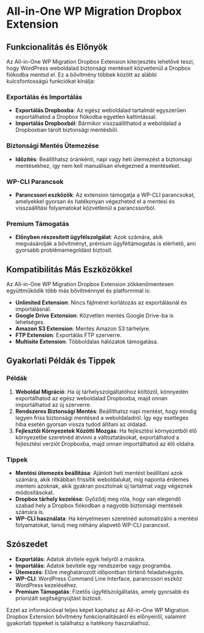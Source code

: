 # All-in-One WP Migration Dropbox Extension

## Funkcionalitás és Előnyök

Az All-in-One WP Migration Dropbox Extension kiterjesztés lehetővé teszi, hogy WordPress weboldalad biztonsági mentéseit közvetlenül a Dropbox fiókodba mentsd el. Ez a bővítmény többek között az alábbi kulcsfontosságú funkciókat kínálja:

### Exportálás és Importálás
- **Exportálás Dropboxba**: Az egész weboldalad tartalmát egyszerűen exportálhatod a Dropbox fiókodba egyetlen kattintással.
- **Importálás Dropboxból**: Bármikor visszaállíthatod a weboldalad a Dropboxban tárolt biztonsági mentésből.

### Biztonsági Mentés Ütemezése
- **Időzítés**: Beállíthatsz óránkénti, napi vagy heti ütemezést a biztonsági mentésekhez, így nem kell manuálisan elvégezned a mentéseket.

### WP-CLI Parancsok
- **Parancssori eszközök**: Az extension támogatja a WP-CLI parancsokat, amelyekkel gyorsan és hatékonyan végezheted el a mentési és visszaállítási folyamatokat közvetlenül a parancssorból.

### Premium Támogatás
- **Előnyben részesített ügyfélszolgálat**: Azok számára, akik megvásárolják a bővítményt, prémium ügyféltámogatás is elérhető, ami gyorsabb problémamegoldást biztosít.

## Kompatibilitás Más Eszközökkel

Az All-in-One WP Migration Dropbox Extension zökkenőmentesen együttműködik több más bővítménnyel és platformmal is:
- **Unlimited Extension**: Nincs fájlméret korlátozás az exportálásnál és importálásnál.
- **Google Drive Extension**: Közvetlen mentés Google Drive-ba is lehetséges.
- **Amazon S3 Extension**: Mentés Amazon S3 tárhelyre.
- **FTP Extension**: Exportálás FTP szerverre.
- **Multisite Extension**: Többoldalas hálózatok támogatása.

## Gyakorlati Példák és Tippek

### Példák
1. **Weboldal Migráció**: Ha új tárhelyszolgáltatóhoz költözöl, könnyedén exportálhatod az egész weboldalad Dropboxba, majd onnan importálhatod az új szerverre.
2. **Rendszeres Biztonsági Mentés**: Beállíthatsz napi mentést, hogy mindig legyen friss biztonsági mentésed a weboldaladról. Így egy esetleges hiba esetén gyorsan vissza tudod állítani az oldalad.
3. **Fejlesztői Környezetek Közötti Mozgás**: Ha fejlesztési környezetből élő környezetbe szeretnéd átvinni a változtatásokat, exportálhatod a fejlesztési verziót Dropboxba, majd onnan importálhatod az élő oldalra.

### Tippek
- **Mentési ütemezés beállítása**: Ajánlott heti mentést beállítani azok számára, akik ritkábban frissítik weboldalukat, míg naponta érdemes menteni azoknak, akik gyakran posztolnak új tartalmat vagy végeznek módosításokat.
- **Dropbox tárhely kezelése**: Győződj meg róla, hogy van elegendő szabad hely a Dropbox fiókodban a nagyobb biztonsági mentések számára is.
- **WP-CLI használata**: Ha kényelmesen szeretnéd automatizálni a mentési folyamatokat, tanulj meg néhány alapvető WP-CLI parancsot.

## Szószedet
- **Exportálás**: Adatok átvitele egyik helyről a másikra.
- **Importálás**: Adatok bevitele egy rendszerbe vagy programba.
- **Ütemezés**: Előre meghatározott időpontban történő feladatvégzés.
- **WP-CLI**: WordPress Command Line Interface, parancssori eszköz WordPress kezeléséhez.
- **Premium Támogatás**: Fizetős ügyfélszolgáltatás, amely gyorsabb és priorizált segítségnyújtást biztosít.

Ezzel az információval teljes képet kaphatsz az All-in-One WP Migration Dropbox Extension bővítmény funkcionalitásáról és előnyeiről, valamint gyakorlati tippeket is találhatsz a hatékony használathoz.